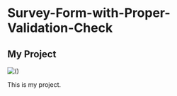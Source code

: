 # Survey-Form-with-Proper-Validation-Check
## My Project
![(<a href="https://sk-badsha.github.io/Survey-Form-with-Proper-Validation-Check/"><img src="https://cdn-icons-png.flaticon.com/512/1356/1356479.png" alt="Explore my Project"></a>)](style.svg)

This is my project.

